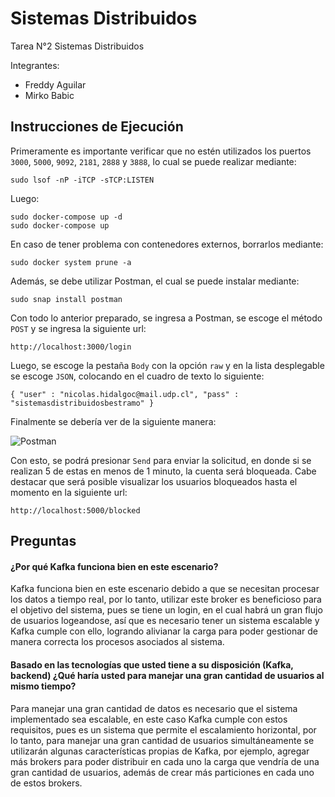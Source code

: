 # Sistemas Distribuidos
Tarea N°2 Sistemas Distribuidos

Integrantes:
- Freddy Aguilar
- Mirko Babic

## Instrucciones de Ejecución

Primeramente es importante verificar que no estén utilizados los puertos `3000`, `5000`, `9092`, `2181`, `2888` y `3888`, lo cual se puede realizar mediante:

```
sudo lsof -nP -iTCP -sTCP:LISTEN
```

Luego:

```
sudo docker-compose up -d
sudo docker-compose up
```
En caso de tener problema con contenedores externos, borrarlos mediante:

```
sudo docker system prune -a
```

Además, se debe utilizar Postman, el cual se puede instalar mediante:

```
sudo snap install postman
```

Con todo lo anterior preparado, se ingresa a Postman, se escoge el método `POST` y se ingresa la siguiente url:

`http://localhost:3000/login`

Luego, se escoge la pestaña `Body` con la opción `raw` y en la lista desplegable se escoge `JSON`, colocando en el cuadro de texto lo siguiente:

`{
 "user" : "nicolas.hidalgoc@mail.udp.cl",
 "pass" : "sistemasdistribuidosbestramo"
}`

Finalmente se debería ver de la siguiente manera:

![Postman](https://user-images.githubusercontent.com/103700122/169952128-0c475644-0ec6-4256-9a09-edc658fd068e.png)

Con esto, se podrá presionar `Send` para enviar la solicitud, en donde si se realizan 5 de estas en menos de 1 minuto, la cuenta será bloqueada. Cabe destacar que será posible visualizar los usuarios bloqueados hasta el momento en la siguiente url:

`http://localhost:5000/blocked`

## Preguntas

#### ¿Por qué Kafka funciona bien en este escenario?

Kafka funciona bien en este escenario debido a que se necesitan procesar los datos a tiempo real, por lo tanto, utilizar este broker es beneficioso para el objetivo del sistema, pues se tiene un login, en el cual habrá un gran flujo de usuarios logeandose, así que es necesario tener un sistema escalable y Kafka cumple con ello, logrando alivianar la carga para poder gestionar de manera correcta los procesos asociados al sistema.


#### Basado en las tecnologías que usted tiene a su disposición (Kafka, backend) ¿Qué haría usted para manejar una gran cantidad de usuarios al mismo tiempo?

Para manejar una gran cantidad de datos es necesario que el sistema implementado sea escalable, en este caso Kafka cumple con estos requisitos, pues es un sistema que permite el escalamiento horizontal, por lo tanto, para manejar una gran cantidad de usuarios simultáneamente se utilizarán algunas características propias de Kafka, por ejemplo, agregar más brokers para poder distribuir en cada uno la carga que vendría de una gran cantidad de usuarios, además de crear más particiones en cada uno de estos brokers.
